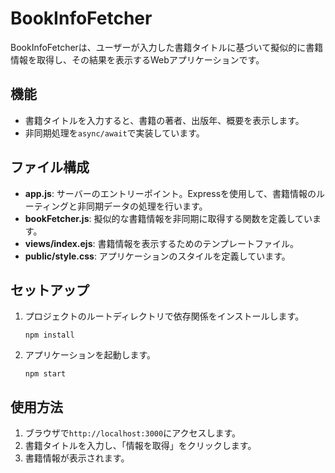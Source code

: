 # BookInfoFetcher

BookInfoFetcherは、ユーザーが入力した書籍タイトルに基づいて擬似的に書籍情報を取得し、その結果を表示するWebアプリケーションです。

## 機能
- 書籍タイトルを入力すると、書籍の著者、出版年、概要を表示します。
- 非同期処理を`async/await`で実装しています。

## ファイル構成
- **app.js**: サーバーのエントリーポイント。Expressを使用して、書籍情報のルーティングと非同期データの処理を行います。
- **bookFetcher.js**: 擬似的な書籍情報を非同期に取得する関数を定義しています。
- **views/index.ejs**: 書籍情報を表示するためのテンプレートファイル。
- **public/style.css**: アプリケーションのスタイルを定義しています。

## セットアップ
1. プロジェクトのルートディレクトリで依存関係をインストールします。
    ```
    npm install
    ```
2. アプリケーションを起動します。
    ```
    npm start
    ```

## 使用方法
1. ブラウザで`http://localhost:3000`にアクセスします。
2. 書籍タイトルを入力し、「情報を取得」をクリックします。
3. 書籍情報が表示されます。

